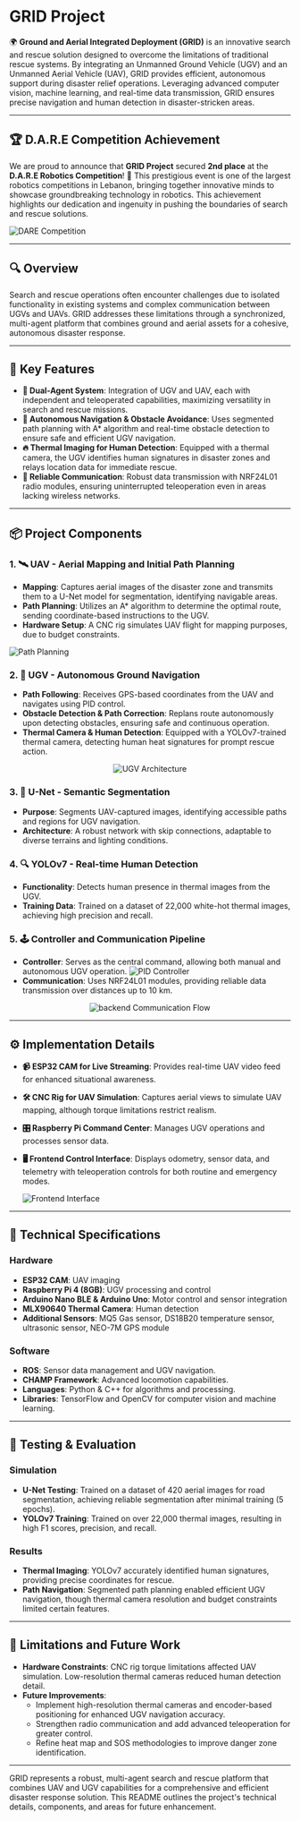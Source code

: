 # GRID Project

🌍 **Ground and Aerial Integrated Deployment (GRID)** is an innovative search and rescue solution designed to overcome the limitations of traditional rescue systems. By integrating an Unmanned Ground Vehicle (UGV) and an Unmanned Aerial Vehicle (UAV), GRID provides efficient, autonomous support during disaster relief operations. Leveraging advanced computer vision, machine learning, and real-time data transmission, GRID ensures precise navigation and human detection in disaster-stricken areas.


---

## 🏆 D.A.R.E Competition Achievement

We are proud to announce that **GRID Project** secured **2nd place** at the **D.A.R.E Robotics Competition**! 🚀 This prestigious event is one of the largest robotics competitions in Lebanon, bringing together innovative minds to showcase groundbreaking technology in robotics. This achievement highlights our dedication and ingenuity in pushing the boundaries of search and rescue solutions.

![DARE Competition](./Images/D.A.R.E.jpeg)

---

## 🔍 Overview

Search and rescue operations often encounter challenges due to isolated functionality in existing systems and complex communication between UGVs and UAVs. GRID addresses these limitations through a synchronized, multi-agent platform that combines ground and aerial assets for a cohesive, autonomous disaster response.

---

## 🌟 Key Features

- **🤖 Dual-Agent System**: Integration of UGV and UAV, each with independent and teleoperated capabilities, maximizing versatility in search and rescue missions.
- **📍 Autonomous Navigation & Obstacle Avoidance**: Uses segmented path planning with A* algorithm and real-time obstacle detection to ensure safe and efficient UGV navigation.
- **🔥 Thermal Imaging for Human Detection**: Equipped with a thermal camera, the UGV identifies human signatures in disaster zones and relays location data for immediate rescue.
- **📡 Reliable Communication**: Robust data transmission with NRF24L01 radio modules, ensuring uninterrupted teleoperation even in areas lacking wireless networks.

---

## 📦 Project Components

### 1. 🛰️ **UAV - Aerial Mapping and Initial Path Planning**
   - **Mapping**: Captures aerial images of the disaster zone and transmits them to a U-Net model for segmentation, identifying navigable areas.
   - **Path Planning**: Utilizes an A* algorithm to determine the optimal route, sending coordinate-based instructions to the UGV.
   - **Hardware Setup**: A CNC rig simulates UAV flight for mapping purposes, due to budget constraints.

   ![Path Planning](./Images/PathPlanning.png)

### 2. 🚜 **UGV - Autonomous Ground Navigation**
   - **Path Following**: Receives GPS-based coordinates from the UAV and navigates using PID control.
   - **Obstacle Detection & Path Correction**: Replans route autonomously upon detecting obstacles, ensuring safe and continuous operation.
   - **Thermal Camera & Human Detection**: Equipped with a YOLOv7-trained thermal camera, detecting human heat signatures for prompt rescue action.
   <p align="center">
     <img src="./Images/UGV.png" alt="UGV Architecture"/>
   </p>

### 3. 🧠 **U-Net - Semantic Segmentation**
   - **Purpose**: Segments UAV-captured images, identifying accessible paths and regions for UGV navigation.
   - **Architecture**: A robust network with skip connections, adaptable to diverse terrains and lighting conditions.

### 4. 🔍 **YOLOv7 - Real-time Human Detection**
   - **Functionality**: Detects human presence in thermal images from the UGV.
   - **Training Data**: Trained on a dataset of 22,000 white-hot thermal images, achieving high precision and recall.

### 5. 🕹️ **Controller and Communication Pipeline**
   - **Controller**: Serves as the central command, allowing both manual and autonomous UGV operation.
   ![PID Controller](./Images/PID.jpg)
   - **Communication**: Uses NRF24L01 modules, providing reliable data transmission over distances up to 10 km.

   <p align="center">
     <img src="./Images/Backend.png" alt="backend Communication Flow"/>
   </p>

---

## ⚙️ Implementation Details

- **📹 ESP32 CAM for Live Streaming**: Provides real-time UAV video feed for enhanced situational awareness.
- **🛠 CNC Rig for UAV Simulation**: Captures aerial views to simulate UAV mapping, although torque limitations restrict realism.
- **🎛️ Raspberry Pi Command Center**: Manages UGV operations and processes sensor data.
- **🖥️ Frontend Control Interface**: Displays odometry, sensor data, and telemetry with teleoperation controls for both routine and emergency modes.

   ![Frontend Interface](./Images/Frontend.png)

---

## 📐 Technical Specifications

### Hardware
- **ESP32 CAM**: UAV imaging
- **Raspberry Pi 4 (8GB)**: UGV processing and control
- **Arduino Nano BLE & Arduino Uno**: Motor control and sensor integration
- **MLX90640 Thermal Camera**: Human detection
- **Additional Sensors**: MQ5 Gas sensor, DS18B20 temperature sensor, ultrasonic sensor, NEO-7M GPS module

### Software
- **ROS**: Sensor data management and UGV navigation.
- **CHAMP Framework**: Advanced locomotion capabilities.
- **Languages**: Python & C++ for algorithms and processing.
- **Libraries**: TensorFlow and OpenCV for computer vision and machine learning.

---

## 🧪 Testing & Evaluation

### Simulation
- **U-Net Testing**: Trained on a dataset of 420 aerial images for road segmentation, achieving reliable segmentation after minimal training (5 epochs).
- **YOLOv7 Training**: Trained on over 22,000 thermal images, resulting in high F1 scores, precision, and recall.

### Results
- **Thermal Imaging**: YOLOv7 accurately identified human signatures, providing precise coordinates for rescue.
- **Path Navigation**: Segmented path planning enabled efficient UGV navigation, though thermal camera resolution and budget constraints limited certain features.

---

## 🚀 Limitations and Future Work

- **Hardware Constraints**: CNC rig torque limitations affected UAV simulation. Low-resolution thermal cameras reduced human detection detail.
- **Future Improvements**:
  - Implement high-resolution thermal cameras and encoder-based positioning for enhanced UGV navigation accuracy.
  - Strengthen radio communication and add advanced teleoperation for greater control.
  - Refine heat map and SOS methodologies to improve danger zone identification.



---

GRID represents a robust, multi-agent search and rescue platform that combines UAV and UGV capabilities for a comprehensive and efficient disaster response solution. This README outlines the project's technical details, components, and areas for future enhancement.
